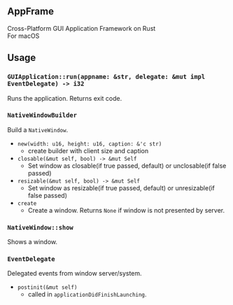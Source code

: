 AppFrame
---

Cross-Platform GUI Application Framework on Rust  
For macOS

## Usage

### `GUIApplication::run(appname: &str, delegate: &mut impl EventDelegate) -> i32`

Runs the application. Returns exit code.

### `NativeWindowBuilder`

Build a `NativeWindow`.

- `new(width: u16, height: u16, caption: &'c str)`
  - create builder with client size and caption
- `closable(&mut self, bool) -> &mut Self`
  - Set window as closable(if true passed, default) or unclosable(if false passed)
- `resizable(&mut self, bool) -> &mut Self`
  - Set window as resizable(if true passed, default) or unresizable(if false passed)
- `create`
  - Create a window. Returns `None` if window is not presented by server.

### `NativeWindow::show`

Shows a window.

### `EventDelegate`

Delegated events from window server/system.

- `postinit(&mut self)`
  - called in `applicationDidFinishLaunching`.
